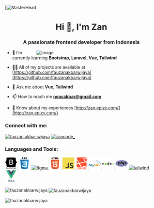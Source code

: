 [![MasterHead](https://cdn.dribbble.com/users/241402/screenshots/3517954/daughter2.gif)
<h1 align="center">Hi 👋, I'm Zan</h1>
<h3 align="center">A passionate frontend developer from Indonesia</h3>
<img align="right" alt="image" width="400" src="https://cdn.dribbble.com/users/241402/screenshots/3517954/daughter2.gif">

- 🌱 I’m currently learning **Bootstrap, Laravel, Vue, Tailwind**

- 👨‍💻 All of my projects are available at [https://github.com/fauzanakbarwijaya](https://github.com/fauzanakbarwijaya)

- 💬 Ask me about **Vue, Tailwind**

- 📫 How to reach me **neacakbar@gmail.com**

- 📄 Know about my experiences [http://zan.epizy.com/](http://zan.epizy.com/)

<h3 align="left">Connect with me:</h3>
<p align="left">
<a href="https://linkedin.com/in/fauzan akbar wijaya" target="blank"><img align="center" src="https://raw.githubusercontent.com/rahuldkjain/github-profile-readme-generator/master/src/images/icons/Social/linked-in-alt.svg" alt="fauzan akbar wijaya" height="30" width="40" /></a>
<a href="https://instagram.com/zancode_" target="blank"><img align="center" src="https://raw.githubusercontent.com/rahuldkjain/github-profile-readme-generator/master/src/images/icons/Social/instagram.svg" alt="zancode_" height="30" width="40" /></a>
</p>

<h3 align="left">Languages and Tools:</h3>
<p align="left"> <a href="https://getbootstrap.com" target="_blank" rel="noreferrer"> <img src="https://raw.githubusercontent.com/devicons/devicon/master/icons/bootstrap/bootstrap-plain-wordmark.svg" alt="bootstrap" width="40" height="40"/> </a> <a href="https://www.w3schools.com/css/" target="_blank" rel="noreferrer"> <img src="https://raw.githubusercontent.com/devicons/devicon/master/icons/css3/css3-original-wordmark.svg" alt="css3" width="40" height="40"/> </a> <a href="https://www.figma.com/" target="_blank" rel="noreferrer"> <img src="https://www.vectorlogo.zone/logos/figma/figma-icon.svg" alt="figma" width="40" height="40"/> </a> <a href="https://www.w3.org/html/" target="_blank" rel="noreferrer"> <img src="https://raw.githubusercontent.com/devicons/devicon/master/icons/html5/html5-original-wordmark.svg" alt="html5" width="40" height="40"/> </a> <a href="https://developer.mozilla.org/en-US/docs/Web/JavaScript" target="_blank" rel="noreferrer"> <img src="https://raw.githubusercontent.com/devicons/devicon/master/icons/javascript/javascript-original.svg" alt="javascript" width="40" height="40"/> </a> <a href="https://laravel.com/" target="_blank" rel="noreferrer"> <img src="https://raw.githubusercontent.com/devicons/devicon/master/icons/laravel/laravel-plain-wordmark.svg" alt="laravel" width="40" height="40"/> </a> <a href="https://www.mysql.com/" target="_blank" rel="noreferrer"> <img src="https://raw.githubusercontent.com/devicons/devicon/master/icons/mysql/mysql-original-wordmark.svg" alt="mysql" width="40" height="40"/> </a> <a href="https://nodejs.org" target="_blank" rel="noreferrer"> <img src="https://raw.githubusercontent.com/devicons/devicon/master/icons/nodejs/nodejs-original-wordmark.svg" alt="nodejs" width="40" height="40"/> </a> <a href="https://www.php.net" target="_blank" rel="noreferrer"> <img src="https://raw.githubusercontent.com/devicons/devicon/master/icons/php/php-original.svg" alt="php" width="40" height="40"/> </a> <a href="https://tailwindcss.com/" target="_blank" rel="noreferrer"> <img src="https://www.vectorlogo.zone/logos/tailwindcss/tailwindcss-icon.svg" alt="tailwind" width="40" height="40"/> </a> <a href="https://vuejs.org/" target="_blank" rel="noreferrer"> <img src="https://raw.githubusercontent.com/devicons/devicon/master/icons/vuejs/vuejs-original-wordmark.svg" alt="vuejs" width="40" height="40"/> </a> </p>

<p><img align="left" src="https://github-readme-stats.vercel.app/api/top-langs?username=fauzanakbarwijaya&show_icons=true&locale=en&layout=compact" alt="fauzanakbarwijaya" /></p>

<p>&nbsp;<img align="center" src="https://github-readme-stats.vercel.app/api?username=fauzanakbarwijaya&show_icons=true&locale=en" alt="fauzanakbarwijaya" /></p>

<p><img align="center" src="https://github-readme-streak-stats.herokuapp.com/?user=fauzanakbarwijaya&" alt="fauzanakbarwijaya" /></p>
